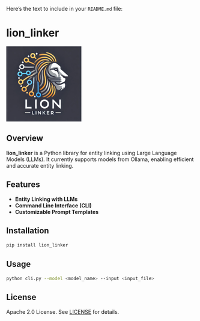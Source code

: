 Here’s the text to include in your `README.md` file:
# lion_linker

<img src="logo.webp" alt="lion_linker Logo" width="200"/>

## Overview

**lion_linker** is a Python library for entity linking using Large Language Models (LLMs). It currently supports models from Ollama, enabling efficient and accurate entity linking.

## Features

- **Entity Linking with LLMs**
- **Command Line Interface (CLI)**
- **Customizable Prompt Templates**

## Installation

```bash
pip install lion_linker
```

## Usage

```bash
python cli.py --model <model_name> --input <input_file>
```

## License

Apache 2.0 License. See [LICENSE](LICENSE) for details.
